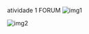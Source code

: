 atividade 1 FORUM
![img1](https://user-images.githubusercontent.com/5487949/195999679-307d6e74-93a7-467c-8bbc-dac2d4c51cae.png)


![img2](https://user-images.githubusercontent.com/5487949/195999647-1b2e10ca-1baa-4cf0-9b38-9a44eaf597be.png)
